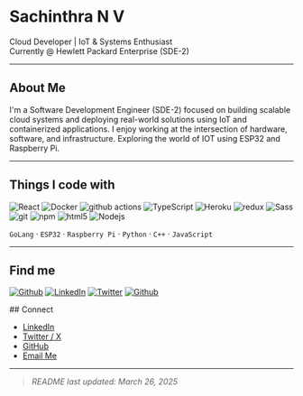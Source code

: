 <!--
## Hi there 👋

**sachinthra/sachinthra** is a ✨ _special_ ✨ repository because its `README.md` (this file) appears on your GitHub profile.

Here are some ideas to get you started:

- 🔭 I’m currently working on ...
- 🌱 I’m currently learning ...
- 👯 I’m looking to collaborate on ...
- 🤔 I’m looking for help with ...
- 💬 Ask me about ...
- 📫 How to reach me: ...
- 😄 Pronouns: ...
- ⚡ Fun fact: ...
-->

# Sachinthra N V

Cloud Developer | IoT & Systems Enthusiast  
Currently @ Hewlett Packard Enterprise (SDE-2)

---

## About Me

I'm a Software Development Engineer (SDE-2) focused on building scalable cloud systems and deploying real-world solutions using IoT and containerized applications. I enjoy working at the intersection of hardware, software, and infrastructure. Exploring the world of IOT using ESP32 and Raspberry Pi.

---

<h2>Things I code with</h2>
<p>
  <img alt="React" src="https://img.shields.io/badge/-React-45b8d8?style=flat-square&logo=react&logoColor=white" />
  <img alt="Docker" src="https://img.shields.io/badge/-Docker-46a2f1?style=flat-square&logo=docker&logoColor=white" />
  <img alt="github actions" src="https://img.shields.io/badge/-Github_Actions-2088FF?style=flat-square&logo=github-actions&logoColor=white" />
  <img alt="TypeScript" src="https://img.shields.io/badge/-TypeScript-007ACC?style=flat-square&logo=typescript&logoColor=white" />
  <img alt="Heroku" src="https://img.shields.io/badge/-Heroku-430098?style=flat-square&logo=heroku&logoColor=white" />
  <img alt="redux" src="https://img.shields.io/badge/-Redux-764ABC?style=flat-square&logo=redux&logoColor=white" />
  <img alt="Sass" src="https://img.shields.io/badge/-Sass-CC6699?style=flat-square&logo=sass&logoColor=white" />
  <img alt="git" src="https://img.shields.io/badge/-Git-F05032?style=flat-square&logo=git&logoColor=white" />
  <img alt="npm" src="https://img.shields.io/badge/-NPM-CB3837?style=flat-square&logo=npm&logoColor=white" />
  <img alt="html5" src="https://img.shields.io/badge/-HTML5-E34F26?style=flat-square&logo=html5&logoColor=white" />
  <img alt="Nodejs" src="https://img.shields.io/badge/-Nodejs-43853d?style=flat-square&logo=Node.js&logoColor=white" />
</p>

`GoLang` · `ESP32` · `Raspberry Pi` · `Python` · `C++` · `JavaScript`

---

<h2>Find me</h2>
<p>
  <a href="https://github.com/sachinthra" target="_blank"><img alt="Github" src="https://img.shields.io/badge/GitHub-%2312100E.svg?&style=for-the-badge&logo=Github&logoColor=white" /></a> 
  <a href="https://www.linkedin.com/in/sachinthra" target="_blank"><img alt="LinkedIn" src="https://img.shields.io/badge/linkedin-%230077B5.svg?&style=for-the-badge&logo=linkedin&logoColor=white" /></a> 
  <a href="https://x.com/Sachinthra" target="_blank"><img alt="Twitter" src="https://img.shields.io/badge/X-%2312100E.svg?&style=for-the-badge&logo=X&logoColor=white" /></a> 
  <a href="mailto:sachinthranv@gmail.com" target="_blank"><img alt="Github" src="https://img.shields.io/badge/Gmail-%2312100E.svg?&style=for-the-badge&logo=Gmail&logoColor=red" /></a> 
</p>
## Connect

- [LinkedIn](https://www.linkedin.com/in/sachinthra)
- [Twitter / X](https://x.com/Sachinthra)
- [GitHub](https://github.com/sachinthra)
- [Email Me](mailto:sachinthranv@gmail.com)

---

> _README last updated: March 26, 2025_
